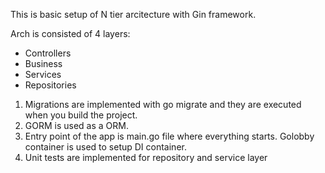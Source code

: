 This is basic setup of N tier arcitecture with Gin framework.

Arch is consisted of 4 layers:
- Controllers
- Business
- Services
- Repositories


1. Migrations are implemented with go migrate and they are executed when you build the project.
2. GORM is used as a ORM.
3. Entry point of the app is main.go file where everything starts. Golobby container is used to setup DI container.
4. Unit tests are implemented for repository and service layer




